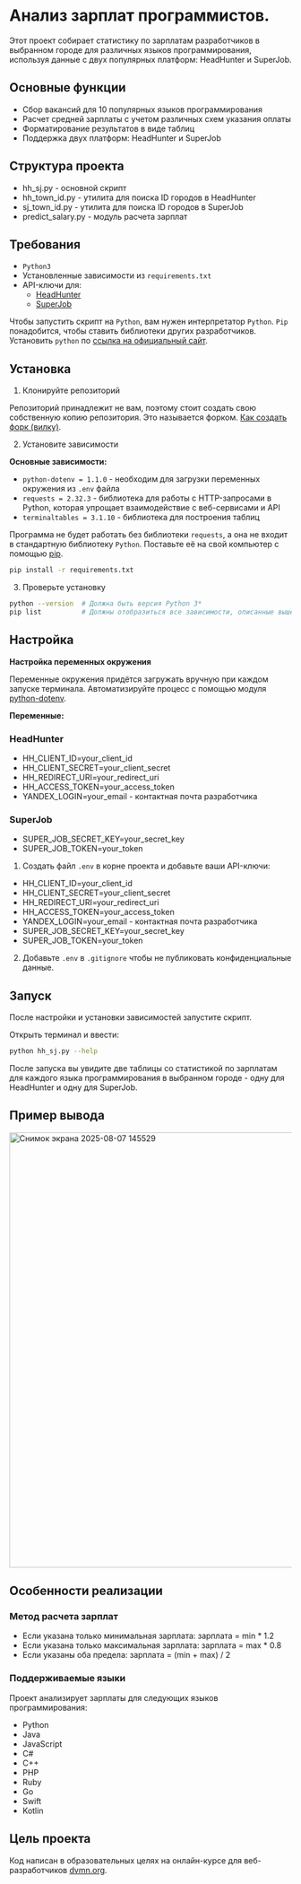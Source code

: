 # Анализ зарплат программистов.

Этот проект собирает статистику по зарплатам разработчиков в выбранном городе для различных языков программирования, используя данные с двух популярных платформ: HeadHunter и SuperJob.

## Основные функции

- Сбор вакансий для 10 популярных языков программирования
- Расчет средней зарплаты с учетом различных схем указания оплаты
- Форматирование результатов в виде таблиц
- Поддержка двух платформ: HeadHunter и SuperJob

## Структура проекта

- hh_sj.py - основной скрипт
- hh_town_id.py - утилита для поиска ID городов в HeadHunter
- sj_town_id.py - утилита для поиска ID городов в SuperJob
- predict_salary.py - модуль расчета зарплат

## Требования

- `Python3`
- Установленные зависимости из `requirements.txt`
- API-ключи для:
    - [HeadHunter](https://api.hh.ru/)
    - [SuperJob](https://api.superjob.ru/)

Чтобы запустить скрипт на `Python`, вам нужен интерпретатор `Python`. `Pip` понадобится, чтобы ставить библиотеки других разработчиков.
Установить `python` по [ссылка на официальный сайт](https://www.python.org/).

## Установка

1. Клонируйте репозиторий

Репозиторий принадлежит не вам, поэтому стоит создать свою собственную копию репозитория. Это называется форком. [Как создать форк (вилку)](https://docs.github.com/ru/pull-requests/collaborating-with-pull-requests/working-with-forks/fork-a-repo).

2. Установите зависимости

**Основные зависимости:**
- `python-dotenv = 1.1.0` - необходим для загрузки переменных окружения из `.env` файла
- `requests = 2.32.3` - библиотека для работы с HTTP-запросами в Python, которая упрощает взаимодействие с веб-сервисами и API
- `terminaltables = 3.1.10` - библиотека для построения таблиц

Программа не будет работать без библиотеки `requests`, а она не входит в стандартную библиотеку `Python`. Поставьте её на свой компьютер с помощью [pip](https://dvmn.org/encyclopedia/pip/pip_basic_usage/).

```bash
pip install -r requirements.txt
```

3. Проверьте установку

```bash
python --version  # Должна быть версия Python 3*
pip list          # Должны отобразиться все зависимости, описанные выше
```

## Настройка

**Настройка переменных окружения**

Переменные окружения придётся загружать вручную при каждом запуске терминала. Автоматизируйте процесс с помощью модуля [python-dotenv](https://pypi.org/project/python-dotenv/0.9.1/).

**Переменные:**

### HeadHunter

- HH_CLIENT_ID=your_client_id
- HH_CLIENT_SECRET=your_client_secret
- HH_REDIRECT_URI=your_redirect_uri
- HH_ACCESS_TOKEN=your_access_token
- YANDEX_LOGIN=your_email - контактная почта разработчика

### SuperJob

- SUPER_JOB_SECRET_KEY=your_secret_key
- SUPER_JOB_TOKEN=your_token

1. Создать файл `.env` в корне проекта и добавьте ваши API-ключи:

- HH_CLIENT_ID=your_client_id
- HH_CLIENT_SECRET=your_client_secret
- HH_REDIRECT_URI=your_redirect_uri
- HH_ACCESS_TOKEN=your_access_token
- YANDEX_LOGIN=your_email - контактная почта разработчика
- SUPER_JOB_SECRET_KEY=your_secret_key
- SUPER_JOB_TOKEN=your_token

2. Добавьте `.env` в `.gitignore` чтобы не публиковать конфиденциальные данные.

## Запуск

После настройки и установки зависимостей запустите скрипт.

Открыть терминал и ввести:
```bash
python hh_sj.py --help
```

После запуска вы увидите две таблицы со статистикой по зарплатам для каждого языка программирования в выбранном городе - одну для HeadHunter и одну для SuperJob.

## Пример вывода

<img width="1041" height="776" alt="Снимок экрана 2025-08-07 145529" src="https://github.com/user-attachments/assets/e2b32386-7572-4a7c-9a3d-8ff63d3b967b" />


## Особенности реализации

### Метод расчета зарплат

- Если указана только минимальная зарплата: зарплата = min * 1.2
- Если указана только максимальная зарплата: зарплата = max * 0.8
- Если указаны оба предела: зарплата = (min + max) / 2

### Поддерживаемые языки

Проект анализирует зарплаты для следующих языков программирования:
- Python
- Java
- JavaScript
- C#
- C++
- PHP
- Ruby
- Go
- Swift
- Kotlin

## Цель проекта

Код написан в образовательных целях на онлайн-курсе для веб-разработчиков [dvmn.org](https://dvmn.org/).

